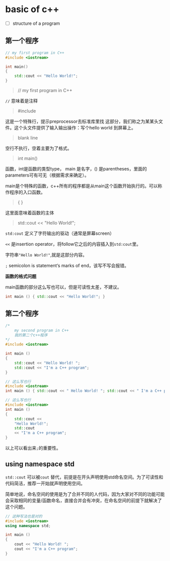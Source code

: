 # basic of c++

- [ ] structure of a program

## 第一个程序

```c++
// my first program in C++
#include <iostream>

int main()
{
    std::cout << "Hello World!";
}
```

>// my first program in C++

`//`  意味着是注释

>  #include <iostream>

这是一个特殊行，提示preprocessor去标准库里找<iostream> 这部分，我们称之为某某头文件。这个头文件提供了输入输出操作：写个hello world 到屏幕上。

> blank line

空行不执行，空着主要为了格式。

> int main()

函数，int是函数的类型type， main 是名字，() 是parentheses，里面的parameters可有可无（根据需求来确定）。

main是个特殊的函数，c++所有的程序都是从main这个函数开始执行的。可以称作程序的入口函数。

> { }

这里面意味着函数的主体

> std::cout << "Hello World!";

`std:cout` 定义了字符输出的驱动（通常是屏幕screen）

`<<` 是insertion operator，将follow它之后的内容插入到`std:cout`里。

字符串`"Hello World!"`,就是这部分内容。

`;` semicolon is statement‘s marks of end，该写不写会报错。

**函数的格式问题**

main函数的部分这么写也可以，但是可读性太差，不建议。

```c++
int main () { std::cout << "Hello World!"; }
```

## 第二个程序

```c++
/* 
	my second program in C++
 	我的第二个c++程序
*/
#include <iostream>

int main ()
{
    std::cout << "Hello World! ";
    std::cout << "I'm a C++ program";
}

// 这么写也行
#include <iostream>
int main () { std::cout << " Hello World! "; std::cout << " I'm a C++ program "; }

// 这么写也行
#include <iostream>
int main ()
{
    std::cout <<
    "Hello World!";
    std::cout
    << "I'm a C++ program";
}

```

以上可以看出来`;`的重要性。

## using namespace std

`std::cout` 可以被`cout` 替代，前提是在开头声明使用std命名空间。为了可读性和代码简洁，推荐一开始就声明使用空间。

简单地说，命名空间的使用是为了合并不同的人代码，因为大家对不同的功能可能会采取相同的变量/函数命名，直接合并会有冲突，在命名空间的前提下就解决了这个问题。

```c++
// 这种写法也是对的
#include <iostream>
using namespace std; 

int main ()
{
    cout << "Hello World! ";
    cout << "I'm a C++ program";
}
```


